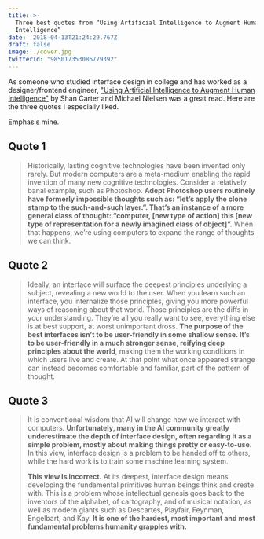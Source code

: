 ```yaml
---
title: >-
  Three best quotes from “Using Artificial Intelligence to Augment Human
  Intelligence”
date: '2018-04-13T21:24:29.767Z'
draft: false
image: ./cover.jpg
twitterId: "985017353086779392"
---
```


As someone who studied interface design in college and has worked as a designer/frontend engineer, ["Using Artificial Intelligence to Augment Human Intelligence"](https://distill.pub/2017/aia/) by Shan Carter and Michael Nielsen was a great read. Here are the three quotes I especially liked.

<post-separator></post-separator>

Emphasis mine.

## Quote 1

> Historically, lasting cognitive technologies have been invented only rarely. But modern computers are a meta-medium enabling the rapid invention of many new cognitive technologies. Consider a relatively banal example, such as Photoshop. **Adept Photoshop users routinely have formerly impossible thoughts such as: “let’s apply the clone stamp to the such-and-such layer.”. That’s an instance of a more general class of thought: “computer, [new type of action] this [new type of representation for a newly imagined class of object]”.** When that happens, we’re using computers to expand the range of thoughts we can think.

## Quote 2

> Ideally, an interface will surface the deepest principles underlying a subject, revealing a new world to the user. When you learn such an interface, you internalize those principles, giving you more powerful ways of reasoning about that world. Those principles are the diffs in your understanding. They’re all you really want to see, everything else is at best support, at worst unimportant dross. **The purpose of the best interfaces isn’t to be user-friendly in some shallow sense. It’s to be user-friendly in a much stronger sense, reifying deep principles about the world**, making them the working conditions in which users live and create. At that point what once appeared strange can instead becomes comfortable and familiar, part of the pattern of thought.

## Quote 3

> It is conventional wisdom that AI will change how we interact with computers. **Unfortunately, many in the AI community greatly underestimate the depth of interface design, often regarding it as a simple problem, mostly about making things pretty or easy-to-use.** In this view, interface design is a problem to be handed off to others, while the hard work is to train some machine learning system.
>
> **This view is incorrect.** At its deepest, interface design means developing the fundamental primitives human beings think and create with. This is a problem whose intellectual genesis goes back to the inventors of the alphabet, of cartography, and of musical notation, as well as modern giants such as Descartes, Playfair, Feynman, Engelbart, and Kay. **It is one of the hardest, most important and most fundamental problems humanity grapples with.**
